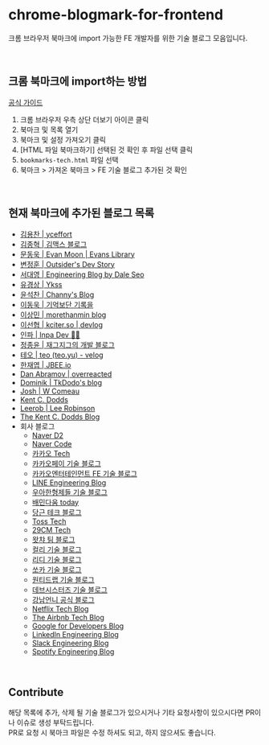 # chrome-blogmark-for-frontend

크롬 브라우저 북마크에 import 가능한 FE 개발자를 위한 기술 블로그 모음입니다.

<br/>

## 크롬 북마크에 import하는 방법

[공식 가이드](https://support.google.com/chrome/answer/96816?hl=ko)

1. 크롬 브라우저 우측 상단 더보기 아이콘 클릭
2. 북마크 및 목록 열기
3. 북마크 및 설정 가져오기 클릭
4. [HTML 파일 북마크하기] 선택된 것 확인 후 파일 선택 클릭
5. `bookmarks-tech.html` 파일 선택
6. 북마크 > 가져온 북마크 > FE 기술 블로그 추가된 것 확인

<br/>

## 현재 북마크에 추가된 블로그 목록

* [김용찬 | yceffort](https://yceffort.kr/)
* [김종혁 | 김맥스 블로그](https://maxkim-j.github.io/)
* [문동욱 | Evan Moon | Evans Library](https://evan-moon.github.io/)
* [변정훈 | Outsider's Dev Story](https://blog.outsider.ne.kr/)
* [서대영 | Engineering Blog by Dale Seo](https://www.daleseo.com/)
* [유경상 | Ykss](https://ykss.netlify.app/)
* [윤석찬 | Channy's Blog](https://channy.creation.net/)
* [이동욱 | 기억보단 기록을](https://jojoldu.tistory.com/)
* [이상민 | morethanmin blog](https://morethanmin.com/)
* [이선협 | kciter.so | devlog](https://kciter.so/)
* [인파 | Inpa Dev 👨‍💻](https://inpa.tistory.com/)
* [정종윤 | 재그지그의 개발 블로그](https://wormwlrm.github.io/)
* [테오 | teo (teo.yu) - velog](https://velog.io/@teo/posts)
* [한재엽 | JBEE.io](https://jbee.io/)
* [Dan Abramov | overreacted](https://overreacted.io/)
* [Dominik | TkDodo's blog](https://tkdodo.eu/blog/)
* [Josh | W Comeau](https://www.joshwcomeau.com/)
* [Kent C. Dodds](https://kentcdodds.com/)
* [Leerob | Lee Robinson](https://leerob.io/)
* [The Kent C. Dodds Blog](https://kentcdodds.com/blog)
* 회사 블로그
  * [Naver D2](https://d2.naver.com/home)
  * [Naver Code](https://code.naver.com/main/)
  * [카카오 Tech](https://tech.kakao.com/)
  * [카카오페이 기술 블로그](https://tech.kakaopay.com/)
  * [카카오엔터테인먼트 FE 기술 블로그](https://fe-developers.kakaoent.com/)
  * [LINE Engineering Blog](https://engineering.linecorp.com/ko/blog)
  * [우아한형제들 기술 블로그](https://techblog.woowahan.com/)
  * [배민다움 today](https://story.baemin.com/)
  * [당근 테크 블로그](https://medium.com/daangn)
  * [Toss Tech](https://toss.tech/tech)
  * [29CM Tech](https://medium.com/29cm)
  * [왓챠 팀 블로그](https://medium.com/watcha)
  * [컬리 기술 블로그](https://helloworld.kurly.com/)
  * [리디 기술 블로그](https://ridicorp.com/story-category/tech-blog/)
  * [쏘카 기술 블로그](https://tech.socarcorp.kr/)
  * [원티드랩 기술 블로그](https://medium.com/wantedjobs)
  * [데브시스터즈 기술 블로그](https://tech.devsisters.com/)
  * [강남언니 공식 블로그](https://blog.gangnamunni.com/blog/tech/)
  * [Netflix Tech Blog](https://netflixtechblog.com/)
  * [The Airbnb Tech Blog](https://medium.com/airbnb-engineering)
  * [Google for Developers Blog](https://developers.googleblog.com/)
  * [LinkedIn Engineering Blog](https://engineering.linkedin.com/blog)
  * [Slack Engineering Blog](https://slack.engineering/)
  * [Spotify Engineering Blog](https://engineering.atspotify.com/)
  
<br/>

## Contribute

해당 목록에 추가, 삭제 될 기술 블로그가 있으시거나 기타 요청사항이 있으시다면 PR이나 이슈로 생성 부탁드립니다. <br/>
PR로 요청 시 북마크 파일은 수정 하셔도 되고, 하지 않으셔도 좋습니다.
